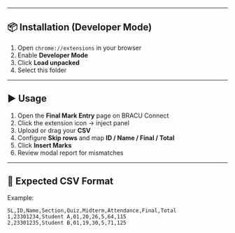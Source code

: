 
---

## 📦 Installation (Developer Mode)
1. Open `chrome://extensions` in your browser  
2. Enable **Developer Mode**  
3. Click **Load unpacked**  
4. Select this folder  

---

## ▶️ Usage
1. Open the **Final Mark Entry** page on BRACU Connect  
2. Click the extension icon → inject panel  
3. Upload or drag your **CSV**  
4. Configure **Skip rows** and map **ID / Name / Final / Total**  
5. Click **Insert Marks**  
6. Review modal report for mismatches  

---

## 🧾 Expected CSV Format
Example:

```csv
SL,ID,Name,Section,Quiz,Midterm,Attendance,Final,Total
1,23301234,Student A,01,20,26,5,64,115
2,23301235,Student B,01,19,30,5,71,125
